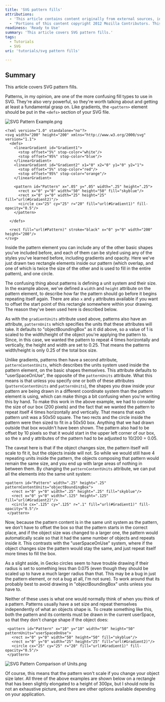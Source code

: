 ```yaml
---
title: 'SVG pattern fills'
attributions:
  - 'This article contains content originally from external sources, including ones licensed under the CC-BY-SA license. [![cc-by-sa-small-wpd.png](/assets/public/c/c8/cc-by-sa-small-wpd.png)](http://creativecommons.org/licenses/by-sa/3.0/us/)'
  - 'Portions of this content copyright 2012 Mozilla Contributors. This article contains work licensed under the Creative Commons Attribution-Sharealike License v2.5 or later. The original work is available at Mozilla Developer Network: [Article](https://developer.mozilla.org/en-US/docs/SVG/Tutorial/Patterns)'
readiness: 'Ready to Use'
summary: 'This article covers SVG pattern fills.'
tags:
  - Tutorials
  - SVG
uri: 'tutorials/svg pattern fills'

---
```

## Summary

This article covers SVG pattern fills.

Patterns, in my opinion, are one of the more confusing fill types to use in SVG. They're also very powerful, so they're worth talking about and getting at least a fundamental grasp on. Like gradients, the `<pattern>` element should be put in the `<defs>` section of your SVG file.

![SVG Pattern Example.png](//static.webplatform.org/3/3d/SVG_Pattern_Example.png)

    <?xml version="1.0" standalone="no"?>
    <svg width="200" height="200" xmlns="http://www.w3.org/2000/svg" version="1.1">
      <defs>
        <linearGradient id="Gradient1">
          <stop offset="5%" stop-color="white"/>
          <stop offset="95%" stop-color="blue"/>
        </linearGradient>
        <linearGradient id="Gradient2" x1="0" x2="0" y1="0" y2="1">
          <stop offset="5%" stop-color="red"/>
          <stop offset="95%" stop-color="orange"/>
        </linearGradient>

        <pattern id="Pattern" x=".05" y=".05" width=".25" height=".25">
          <rect x="0" y="0" width="50" height="50" fill="skyblue"/>
          <rect x="0" y="0" width="25" height="25" fill="url(#Gradient2)"/>
          <circle cx="25" cy="25" r="20" fill="url(#Gradient1)" fill-opacity="0.5"/>
        </pattern>

      </defs>

      <rect fill="url(#Pattern)" stroke="black" x="0" y="0" width="200" height="200"/>
    </svg>

Inside the pattern element you can include any of the other basic shapes you've included before, and each of them can be styled using any of the styles you've learned before, including gradients and opacity. Here we've just drawn two rectangle elements inside our pattern (which overlap, and one of which is twice the size of the other and is used to fill in the entire pattern), and one circle.

The confusing thing about patterns is defining a unit system and their size. In the example above, we've defined a `width` and `height` attribute on the pattern element, to describe how far the pattern should go before it begins repeating itself again. There are also `x` and `y` attributes available if you want to offset the start point of this rectangle somewhere within your drawing. The reason they've been used here is described below.

As with the `gradientUnits` attribute used above, patterns also have an attribute, `patternUnits` which specifies the units that these attributes will take. It defaults to "objectBoundingBox" as it did above, so a value of 1 is scaled to the width/height of the object you're applying the pattern to. Since, in this case, we wanted the pattern to repeat 4 times horizontally and vertically, the height and width are set to 0.25. That means the patterns width/height is only 0.25 of the total box size.

Unlike gradients, patterns then have a second attribute, `patternContentUnits`, which describes the units system used inside the pattern element, on the basic shapes themselves. This attribute defaults to "userSpaceOnUse", the opposite of the `patternUnits` attribute. What this means is that unless you specify one or both of these attributes (`patternContentUnits` and `patternUnits`), the shapes you draw inside your pattern are being drawn in a different coordinate system than the pattern element is using, which can make things a bit confusing when you're writing this by hand. To make this work in the above example, we had to consider the size of our box (200 pixels) and the fact that we wanted the pattern to repeat itself 4 times horizontally and vertically. That means that each pattern unit was a 50x50 square. The two rects and the circle inside the pattern were then sized to fit in a 50x50 box. Anything that we had drawn outside that box wouldn't have been shown. The pattern also had to be offset by 10 pixels so that it would start in the upper left corner of our box, so the x and y attributes of the pattern had to be adjusted to 10/200 = 0.05.

The caveat here is that if the object changes size, the pattern itself will scale to fit it, but the objects inside will not. So while we would still have 4 repeating units inside the pattern, the objects composing that pattern would remain the same size, and you end up with large areas of nothing in between them. By changing the `patternContentUnits` attribute, we can put all the elements into the same unit system:

    <pattern id="Pattern" width=".25" height=".25" patternContentUnits="objectBoundingBox">
       <rect x="0" y="0" width=".25" height=".25" fill="skyblue"/>
       <rect x="0" y="0" width=".125" height=".125" fill="url(#Gradient2)"/>
       <circle cx=".125" cy=".125" r=".1" fill="url(#Gradient1)" fill-opacity="0.5"/>
     </pattern>

Now, because the pattern content is in the same unit system as the pattern, we don't have to offset the box so that the pattern starts in the correct place, and if the object size was changed to a larger one, the pattern would automatically scale so that it had the same number of objects and repeats inside it. This contrasts with the "userSpaceOnUse" system, where if the object changes size the pattern would stay the same, and just repeat itself more times to fill the box.

As a slight aside, in Gecko circles seem to have trouble drawing if their radius is set to something less than 0.075 (even though they should be scaled up to have a much larger radius than that. This may be a bug in just the pattern element, or not a bug at all, I'm not sure). To work around that its probably best to avoid drawing in "objectBoundingBox" units unless you have to.

Neither of these uses is what one would normally think of when you think of a pattern. Patterns usually have a set size and repeat themselves independently of what an objects shape is. To create something like this, both the pattern and its contents must be drawn in the current userSpace, so that they don't change shape if the object does:

     <pattern id="Pattern" x="10" y="10" width="50" height="50" patternUnits="userSpaceOnUse">
       <rect x="0" y="0" width="50" height="50" fill="skyblue"/>
       <rect x="0" y="0" width="25" height="25" fill="url(#Gradient2)"/>
       <circle cx="25" cy="25" r="20" fill="url(#Gradient1)" fill-opacity="0.5"/>
     </pattern>

![SVG Pattern Comparison of Units.png](//static.webplatform.org/6/6d/SVG_Pattern_Comparison_of_Units.png)

Of course, this means that the pattern won't scale if you change your object size later. All three of the above examples are shown below on a rectangle that has been slightly elongated to a height of 300px, but I should note its not an exhaustive picture, and there are other options available depending on your application.
